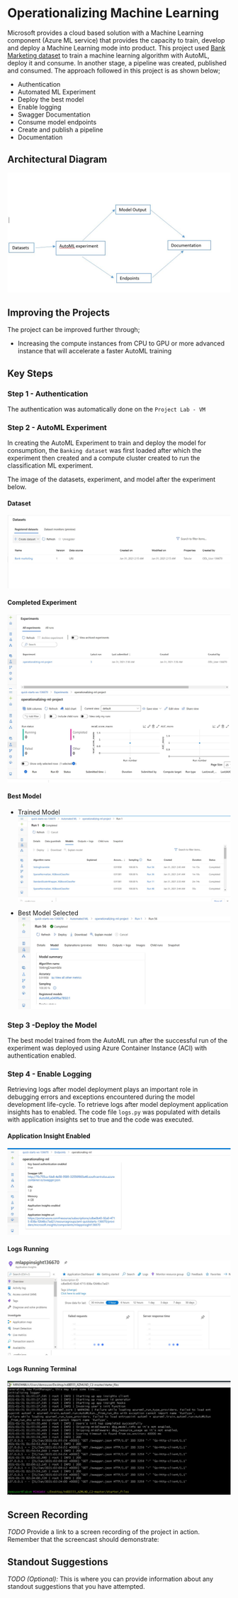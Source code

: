 # Operationalizing Machine Learning

Microsoft provides a cloud based solution with a Machine Learning component (Azure ML service) that provides the capacity to train, develop and deploy a Machine Learning mode into product. This project used <a href='https://automlsamplenotebookdata.blob.core.windows.net/automl-sample-notebook-data/bankmarketing_train.csv'>Bank Marketing dataset</a> to train a machine learning algorithm with AutoML, deploy it and consume. In another stage, a pipeline was created, published and consumed. The approach followed in this project is as shown below;

* Authentication
* Automated ML Experiment
* Deploy the best model
* Enable logging
* Swagger Documentation
* Consume model endpoints
* Create and publish a pipeline
* Documentation

## Architectural Diagram
![](screenshots/archietecture.JPG) 

## Improving the Projects

The project can be improved further through;
* Increasing the compute instances from CPU to GPU or more advanced instance that will accelerate a faster AutoML training


## Key Steps
### Step 1 - Authentication

The authentication was automatically done on the `Project Lab - VM` 

### Step 2 - AutoML Experiment

In creating the AutoML Experiment to train and deploy the model for consumption, the `Banking dataset` was first loaded after which the experiment then created and a compute cluster created to run the classification ML experiment.

The image of the datasets, experiment, and model after the experiment below.

#### Dataset
![](screenshots/dataset.JPG) 

#### Completed Experiment

![](screenshots/experiment1.JPG) 
![](screenshots/experimentcompleted.JPG) 

#### Best Model
* Trained Model
![](screenshots/bestmodel.JPG) 

* Best Model Selected
![](screenshots/bestmodel1.JPG) 


### Step 3 -Deploy the Model 

The best model trained from the AutoML run after the successful run of the experiment was deployed using Azure Container Instance (ACI) with authentication enabled.


### Step 4 - Enable Logging
Retrieving logs after model deployment plays an important role in debugging errors and exceptions encountered during the model development life-cycle. To retrieve logs after model deployment application insights has to enabled. The code file `logs.py` was populated with details with application insights set to true and the code was executed.

#### Application Insight Enabled

![](screenshots/applicationinsight.JPG)


#### Logs Running

![](screenshots/applicationinsight2.JPG)

#### Logs Running Terminal

![](screenshots/logsrunning.JPG)





## Screen Recording
*TODO* Provide a link to a screen recording of the project in action. Remember that the screencast should demonstrate:

## Standout Suggestions
*TODO (Optional):* This is where you can provide information about any standout suggestions that you have attempted.
